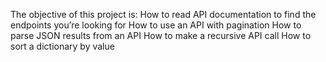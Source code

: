 The objective of this project is:
How to read API documentation to find the endpoints you’re looking for
How to use an API with pagination
How to parse JSON results from an API
How to make a recursive API call
How to sort a dictionary by value
